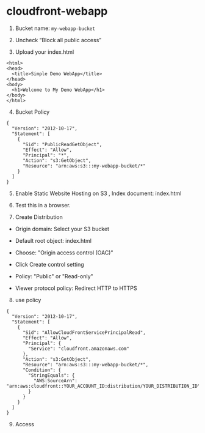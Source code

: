 # cloudfront-webapp


1. Bucket name:  `my-webapp-bucket`

2. Uncheck  “Block all public access”

3. Upload your index.html

```
<html>
<head>
  <title>Simple Demo WebApp</title>
</head>
<body>
  <h1>Welcome to My Demo WebApp</h1>
</body>
</html>
```


4. Bucket Policy

```
{
  "Version": "2012-10-17",
  "Statement": [
    {
      "Sid": "PublicReadGetObject",
      "Effect": "Allow",
      "Principal": "*",
      "Action": "s3:GetObject",
      "Resource": "arn:aws:s3:::my-webapp-bucket/*"
    }
  ]
}
```


5. Enable Static Website Hosting on S3 , Index document: index.html

6. Test this in a browser. 


7. Create Distribution

  - Origin domain: Select your S3 bucket

  - Default root object: index.html

  - Choose: "Origin access control (OAC)"

  - Click Create control setting

  - Policy: "Public" or "Read-only"

  - Viewer protocol policy: Redirect HTTP to HTTPS



8. use policy

```
{
  "Version": "2012-10-17",
  "Statement": [
    {
      "Sid": "AllowCloudFrontServicePrincipalRead",
      "Effect": "Allow",
      "Principal": {
        "Service": "cloudfront.amazonaws.com"
      },
      "Action": "s3:GetObject",
      "Resource": "arn:aws:s3:::my-webapp-bucket/*",
      "Condition": {
        "StringEquals": {
          "AWS:SourceArn": "arn:aws:cloudfront::YOUR_ACCOUNT_ID:distribution/YOUR_DISTRIBUTION_ID"
        }
      }
    }
  ]
}
```

9. Access



